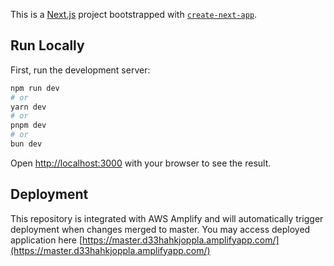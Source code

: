 This is a [Next.js](https://nextjs.org) project bootstrapped with [`create-next-app`](https://nextjs.org/docs/app/api-reference/cli/create-next-app).

## Run Locally

First, run the development server:

```bash
npm run dev
# or
yarn dev
# or
pnpm dev
# or
bun dev
```

Open [http://localhost:3000](http://localhost:3000) with your browser to see the result.

## Deployment

This repository is integrated with AWS Amplify and will automatically trigger deployment when changes merged to master.
You may access deployed application here [https://master.d33hahkjoppla.amplifyapp.com/](https://master.d33hahkjoppla.amplifyapp.com/)

